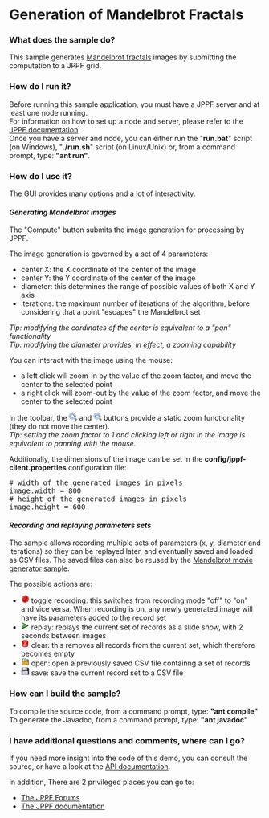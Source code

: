 # Generation of Mandelbrot Fractals

<h3>What does the sample do?</h3>
This sample generates <a href="http://en.wikipedia.org/wiki/Mandelbrot_set">Mandelbrot fractals</a> images by submitting the computation
to a JPPF grid.

<h3>How do I run it?</h3>
Before running this sample application, you must have a JPPF server and at least one node running.<br>
For information on how to set up a node and server, please refer to the <a href="https://www.jppf.org/doc/6.3/index.php?title=Introduction">JPPF documentation</a>.<br>
Once you have a server and node, you can either run the "<b>run.bat</b>" script (on Windows), "<b>./run.sh</b>" script (on Linux/Unix) or, from a command prompt, type: <b>&quot;ant run&quot;</b>.

<h3>How do I use it?</h3>
<p>The GUI provides many options and a lot of interactivity.

<h4 style="font-style: italic; font-weight: bolder">Generating Mandelbrot images</h4>
<p>The &quot;Compute&quot; button submits the image generation for processing by JPPF.
<p>The image generation is governed by a set of 4 parameters:
<ul class="samplesList">
  <li>center X: the X coordinate of the center of the image</li>
  <li>center Y: the Y coordinate of the center of the image</li>
  <li>diameter: this determines the range of possible values of both X and Y axis</li>
  <li>iterations: the maximum number of iterations of the algorithm, before considering that a point &quot;escapes&quot; the Mandelbrot set</li>
</ul>
<i>Tip: modifying the cordinates of the center is equivalent to a "pan" functionality<br>
Tip: modifying the diameter provides, in effect, a zooming capability</i>
<p>You can interact with the image using the mouse:
<ul class="samplesList">
  <li>a left click will zoom-in by the value of the zoom factor, and move the center to the selected point</li>
  <li>a right click will zoom-out by the value of the zoom factor, and move the center to the selected point</li>
</ul>
<p>In the toolbar, the <img src="src/icons/zoomIn.gif" border="0" alt="zoom-in"/> and <img src="src/icons/zoomOut.gif" border="0" alt="zoom-out"/>
buttons provide a static zoom functionality (they do not move the center).<br>
<i>Tip: setting the zoom factor to 1 and clicking left or right in the image is equivalent to panning with the mouse.</i>
<p>Additionally, the dimensions of the image can be set in the <b>config/jppf-client.properties</b> configuration file:
<pre class="prettyprint lang-conf">
# width of the generated images in pixels
image.width = 800
# height of the generated images in pixels
image.height = 600
</pre>
<h4 style="font-style: italic; font-weight: bolder">Recording and replaying parameters sets</h4>
The sample allows recording multiple sets of parameters (x, y, diameter and iterations) so they can be replayed later, and eventually saved and loaded as CSV files.
The saved files can also be reused by the <a href="../FractalMovieGenerator/Readme.html">Mandelbrot movie generator sample</a>.
<p>The possible actions are:
<ul class="samplesList">
  <li><img src="src/icons/record.gif" border="0" alt="record"/> toggle recording: this switches from recording mode "off" to "on" and vice versa. When recording is on, any newly generated image will have its parameters added to the record set</li>
  <li><img src="src/icons/start.gif" border="0" alt="replay"/> replay: replays the current set of records as a slide show, with 2 seconds between images</li>
  <li><img src="src/icons/trash.gif" border="0" alt="clear"/> clear: this removes all records from the current set, which therefore becomes empty</li>
  <li><img src="src/icons/open.gif" border="0" alt="open"/> open: open a previously saved CSV file containng a set of records</li>
  <li><img src="src/icons/save.gif" border="0" alt="save"/> save: save the current record set to a CSV file</li>
</ul>

<h3>How can I build the sample?</h3>
To compile the source code, from a command prompt, type: <b>&quot;ant compile&quot;</b><br>
To generate the Javadoc, from a command prompt, type: <b>&quot;ant javadoc&quot;</b>

<h3>I have additional questions and comments, where can I go?</h3>
<p>If you need more insight into the code of this demo, you can consult the source, or have a look at the
<a href="javadoc/index.html">API documentation</a>.
<p>In addition, There are 2 privileged places you can go to:
<ul class="samplesList">
  <li><a href="https://www.jppf.org/forums">The JPPF Forums</a></li>
  <li><a href="https://www.jppf.org/doc/6.3/">The JPPF documentation</a></li>
</ul>

